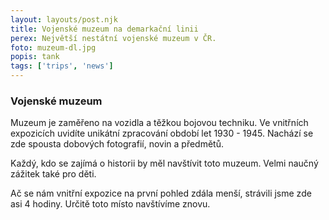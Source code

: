 ```yaml
---
layout: layouts/post.njk
title: Vojenské muzeum na demarkační linii
perex: Největší nestátní vojenské muzeum v ČR.
foto: muzeum-dl.jpg
popis: tank
tags: ['trips', 'news']
---
```


### Vojenské muzeum 

Muzeum je zaměřeno na vozidla a těžkou bojovou techniku. Ve vnitřních expozicích uvidíte unikátní zpracování období let 1930 - 1945. Nachází se zde spousta dobových fotografií, novin a předmětů. 

Každý, kdo se zajímá o historii by měl navštívit toto muzeum. Velmi naučný zážitek také pro děti. 

Ač se nám vnitřní expozice na první pohled zdála menší, strávili jsme zde asi 4 hodiny. Určitě toto místo navštívíme znovu. 